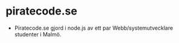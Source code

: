 # piratecode.se  

* Piratecode.se gjord i node.js av ett par Webb/systemutvecklare studenter i Malmö. 
